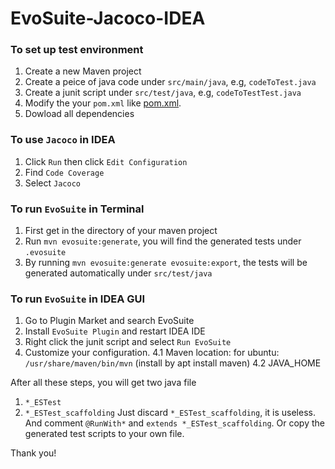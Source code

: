 # EvoSuite-Jacoco-IDEA

### To set up test environment
1. Create a new Maven project
2. Create a peice of java code under `src/main/java`, e.g, `codeToTest.java`
3. Create a junit script under `src/test/java`, e.g, `codeToTestTest.java`
4. Modify the your `pom.xml` like [pom.xml](https://github.com/Krystal97/EvoSuite-IDEA/blob/master/ideaj.example/pom.xml).
5. Dowload all dependencies

### To use `Jacoco` in IDEA
1. Click `Run` then click `Edit Configuration`
2. Find `Code Coverage`
3. Select `Jacoco`

### To run `EvoSuite` in Terminal
1. First get in the directory of your maven project
2. Run `mvn evosuite:generate`, you will find the generated tests under `.evosuite`
3. By running `mvn evosuite:generate evosuite:export`, the tests will be generated automatically under `src/test/java`

### To run `EvoSuite` in IDEA GUI
1. Go to Plugin Market and search EvoSuite
2. Install `EvoSuite Plugin` and restart IDEA IDE
3. Right click the junit script and select `Run EvoSuite`
4. Customize your configuration.
4.1 Maven location: for ubuntu: `/usr/share/maven/bin/mvn` (install by apt install maven)
4.2 JAVA_HOME

After all these steps, you will get two java file
1. `*_ESTest`
2. `*_ESTest_scaffolding`
Just discard `*_ESTest_scaffolding`, it is useless.
And comment `@RunWith*` and `extends *_ESTest_scaffolding`.
Or copy the generated test scripts to your own file.


Thank you!
